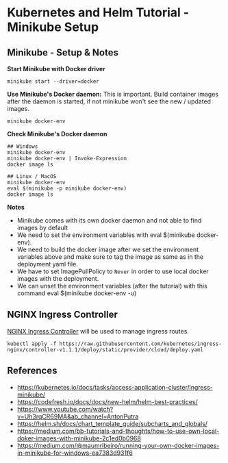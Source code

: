 # Kubernetes and Helm Tutorial - Minikube Setup

## Minikube - Setup & Notes
**Start Minikube with Docker driver**
```
minikube start --driver=docker
```
**Use Minikube's Docker daemon:** This is important. Build container images after the daemon is started, if not minikube won't see the new / updated images.
```
minikube docker-env
```
**Check Minikube's Docker daemon**
```
## Windows
minikube docker-env
minikube docker-env | Invoke-Expression
docker image ls

## Linux / MacOS
minikube docker-env
eval $(minikube -p minikube docker-env)
docker image ls
```
**Notes**
* Minikube comes with its own docker daemon and not able to find images by default
* We need to set the environment variables with eval $(minikube docker-env).
* We need to build the docker image after we set the environment variables above and make sure to tag the image as same as in the deployment yaml file.
* We have to set ImagePullPolicy to `Never` in order to use local docker images with the deployment.
* We can unset the environment variables (after the tutorial) with this command eval $(minikube docker-env -u)

## NGINX Ingress Controller
[NGINX Ingress Controller](https://kubernetes.github.io/ingress-nginx/) will be used to manage ingress routes.
```
kubectl apply -f https://raw.githubusercontent.com/kubernetes/ingress-nginx/controller-v1.1.1/deploy/static/provider/cloud/deploy.yaml
```

## References
* https://kubernetes.io/docs/tasks/access-application-cluster/ingress-minikube/
* https://codefresh.io/docs/docs/new-helm/helm-best-practices/
* https://www.youtube.com/watch?v=Uh3rqCR69MA&ab_channel=AntonPutra
* https://helm.sh/docs/chart_template_guide/subcharts_and_globals/
* https://medium.com/bb-tutorials-and-thoughts/how-to-use-own-local-doker-images-with-minikube-2c1ed0b0968
* https://medium.com/@maumribeiro/running-your-own-docker-images-in-minikube-for-windows-ea7383d931f6